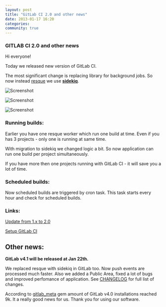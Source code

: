 ```yaml
---
layout: post
title: "GitLab CI 2.0 and other news"
date: 2013-01-17 16:20
categories:
community: true
---
```


### GITLAB CI 2.0 and other news

Hi everyone!

Today we released new version of GitLab CI. 

The most significant change is replacing library for background jobs.
So now instead [resque](https://github.com/defunkt/resque) we use __[sidekiq](http://sidekiq.org/)__.
 
<!-- more -->


![Screenshot](/images/ci_2_0/sidekiq.png)

![Screenshot](/images/ci_2_0/GitLab-ci-1.png)

![Screenshot](/images/ci_2_0/GitLab-CI-2.png)
### Running builds:

Earlier you have one resque worker which run one build at time.
Even if you has 3 projects - only one is running at same time. 

With migration to sidekiq we changed logic a bit. 
So now application can run one build per project simultaneously.

If you have more then one projects running with GitLab CI - it will save you a lot of time.

### Scheduled builds:

Now scheduled builds are triggered by cron task. 
This task starts every hour and check for scheduled builds.


### Links:

[Update from 1.x to 2.0](https://github.com/gitlabhq/gitlab-ci/wiki/Migrate-from-1.x-to-2.0)

[Setup GitLab CI](https://github.com/gitlabhq/gitlab-ci/blob/2-0-stable/doc/installation.md)


## Other news: 

__GitLab v4.1 will be released at Jan 22th.__ 

We replaced resque with sidekiq in GitLab too. Now push events are processed much faster.
Also we added a Public Area, fixed a lot of bugs and improved perfomance of application. 
See [CHANGELOG](https://github.com/gitlabhq/gitlabhq/blob/master/CHANGELOG) for full list of changes. 

According to [gitlab_meta](http://rubygems.org/gems/gitlab_meta) gem amount of GitLab v4.0 installations reached  9k. 
It a really good news for us. Thank you for using our software.

